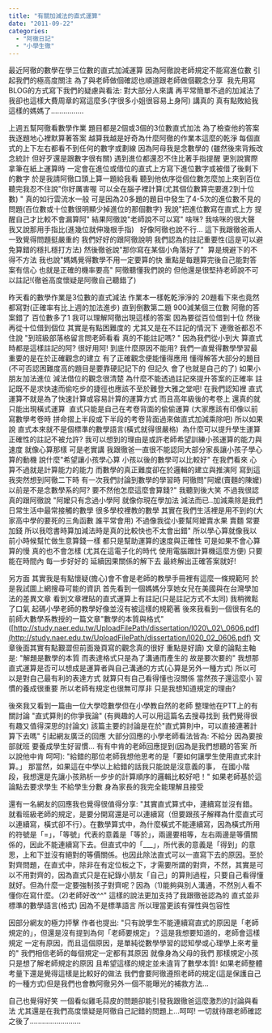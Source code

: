 ```yaml
---
title: "有關加減法的直式運算"
date: "2011-09-22"
categories: 
  - "阿徹日記"
  - "小學生徹"
---
```


最近阿徹的數學在學三位數的直式加減運算 因為阿徹說老師規定不能寫進位數 引起我們的極高度關注 為了與老師做個確認也順道跟老師做個觀念分享  我先用寫BLOG的方式寫下我們的疑慮與看法: 對大部分人來講 再平常簡單不過的加減法了 我卻也這樣大費周章的寫這麼多(字很多小姐很容易上身阿) 講真的 真有點敗給我這樣的媽媽了................

上週五幫阿徹看數學作業 題目都是2個或3個的3位數直式加法 為了檢查他的答案 我逐題地心裡默算著答案 越算我越是好奇為什麼阿徹的作業本這麼的乾淨 每個直式的上下左右都看不到任何的數字或劃線 因為阿母我是念數學的 (雖然後來背叛改念統計 但好歹還是跟數字很有關) 遇到進位都還忍不住比著手指提醒 更別說實際拿筆在紙上運算時 一定會在進位或借位的直式上方寫下進位數字或被借了後剩下的數字 於是我請阿徹口頭上算一題給我看 聽到他依序從個位數怎麼加上來到百位 聽完我忍不住說"你好厲害喔 可以全在腦子裡計算(尤其個位數算完要進2到十位數) " 真的如行雲流水一般 可是因為20多題的題目中發生了4-5次的進位數不見的問題(百位數或十位數很明顯少掉進位的那個數字) 我說"把進位數寫在直式上方 提醒自己才比較不會漏算阿" 結果阿徹說"老師說不可以寫" 啥咪? 我啥咪的很大聲 我又說那用手指比(進幾位就伸幾根手指)   好像阿徹也說不行... 這下我跟徹爸兩人一致覺得問題挺嚴重的 我們好好的跟阿徹說明 我們認為的註記重要性(這是可以避免算錯的穩扎穩打方法) 然後徹爸說"那你寫在某個小角落好了"  算是規避下的不得不方法 我也說"媽媽覺得數學不用一定要算的快 重點是每題算完後自己能對答案有信心 也就是正確的機率要高" 阿徹聽懂我們說的 但他還是很堅持老師說不可以註記!(徹爸高度懷疑是阿徹自己聽錯了)

昨天看的數學作業是3位數的直式減法 作業本一樣乾乾淨淨的 20題看下來也竟然都寫對(正確率有比上週的加法進步) 直到倒數第二題 900減某個三位數 阿徹的答案錯了 百位數多了1 我可以理解阿徹出現這樣的答案 因為要從百位借到十位 然後再從十位借到個位 其實是有點困難度的 尤其又是在不註記的情況下 連徹爸都忍不住說 "到班級部落格留言問老師看看 真的不能註記嗎? " 因為我們從小到大 算直式時都是這樣註記的阿? 很好用阿! 到底什麼原因不能用? 我們一直覺得數學學習最重要的是在於正確觀念的建立 有了正確觀念便能懂得應用 懂得解答大部分的題目 (不可否認困難度高的題目是要靠硬記記下的 但記久 會了也就是自己的了) 如果小朋友加法進位 減法借位的觀念很清楚 為什麼不能透過註記來提升答案的正確率 註記既不是求快速而偷吃步的捷徑也應該不至於難登大雅之堂吧! 在我們認知裡 直式運算不就是為了快速計算或容易計算的運算方式 而且高年級後的考卷上 還真的就只能出現橫式運算  直式只能是自己在考卷背面的偷偷運算 (大家應該有印像以前寫數學考卷時 拼命摺上半段或下半段的考卷背面過來做直式加減乘除吧) 所以如果說 直式本來就不是個標準的數學語言(橫式就得很嚴格)  為什麼可以提升學生運算正確性的註記不被允許? 我可以想到的理由是或許老師希望訓練小孩運算的能力與速度 就像心算那樣 可是老實講 我跟徹爸一直很不能認同大部分家長讓小孩子學心算的動機 說什麼"希望讓小孩學心算 小孩以後的數學可以比較好" 在我們看來 心算不過就是計算能力的能力 而數學的真正難度卻在於邏輯的建立與推演阿 寫到這我突然想到阿徹二下時 有一次我們討論到數學的學習時 阿徹問"阿嬤(賣麵的陳嬤)以前是不是念數學系的阿? 要不然他怎麼這麼會算錢?" 我聽到後大笑 不過我很認真的跟阿徹說 "阿嬤只有念過小學阿 就像你現在學加法 減法而已..加減乘除是我們日常生活中最常接觸的數學 很多學校裡教的數學 其實在我們生活裡是用不到的(大家高中學的要死的三角函數 誰平常會用) 不過像我從小要幫阿嬤賣水果 賣麵 常要加錢 所以我唸書時算加減法時是真的比較快也不太會出錯" 所以學心算就像我以前小時候幫忙做生意算錢一樣 都只是幫助運算的速度與正確性 可是如果不會心算 算的慢 真的也不會怎樣 (尤其在這電子化的時代 使用電腦跟計算機這麼方便) 只要能在時間內 每一步好好的 延續因果關係的解下去 最終解出正確答案就好!

另方面 其實我是有點懷疑(擔心)會不會是老師的教學手冊裡有這麼一條規範阿 於是我試圖上網搜尋可能的資訊 首先看到一個媽媽分享她女兒在美國與在台灣學加法的差異文章 看到文章裡貼的直式運算上有註記(只是註記方式不太同) 我稍微鬆了口氣 起碼小學老師的教學好像並沒有被這樣的規範著 後來我看到一個很有名的前師大數學系教授的一篇文章"數學的本質與格式" ([http://study.naer.edu.tw/UploadFilePath/dissertation/l020\_02\_0606.pdf](http://study.naer.edu.tw/UploadFilePath/dissertation/l020_02_0606.pdf) 文章後面其實有點艱澀但前面幾頁寫的觀念真的很好 重點是好讀) 文章的論點主軸是: "解題是數學的本質 而表達格式只是為了溝通而產生的 故是要次要的" 我想那直式運算是否可以想成是運算者與自己溝通的方式(心算是另外一種方式) 所以可以是對自己最有利的表達方式 就算只有自己看得懂也沒關係 當然孩子還這麼小 習慣的養成很重要 所以老師有規定也很無可厚非 只是我想知道規定的理由?

後來我又看到一篇由一位大學唸數學但在小學教自然的老師 整理他在PTT上的有關討論 "直式算則的你爭我論" (有興趣的人可以用這篇名去搜尋找到 我們覺得很有趣又值得深思的討論文) 該篇主要的討論是在於"直式算則中，可以直接連著計算下去嗎" 引起網友廣泛的回應 大部分回應的小學老師看法皆為: 不給分 因為要按部就班 要養成學生好習慣... 有有中肯的老師回應提到(因為是我們想聽的答案 所以說他中肯 呵呵): "給錯的那位老師我想他思考的是「要如何讓學生使用直式來計算。」 那當然，如果這在中學以上給錯的話我只能說是沒意義的事， 在國小階段，我想還是先讓小孩熟析一步步的計算順序的邏輯比較好吧！" 如果老師基於這論點去要求學生 不給學生分數 身為家長的我完全能理解且接受

還有一名網友的回應我也覺得很值得分享: "其實直式算式中，連續寫並沒有錯。就看班級老師的規定，是要分開寫還是可以連續寫（但要跟孩子解釋為什麼直式可以連續寫，橫式卻不行）。在數學算式中，為什麼橫式不能連續寫，因為橫式所用的符號是「=」，「等號」代表的意義是「等於」，兩邊要相等，左右兩邊是等價關係的，因此不能連續寫下去。但直式中的「\_\_\_」，所代表的意義是「得到」的意思，上和下並沒有絕對的等價關係。也因此除法直式可以一直寫下去的原因。至於對齊問題，在直式中，除非在有定位板之下，才需要所謂的對齊，不然，其實是可以不用對齊的，因為直式只是在紀錄小朋友「自己」的算則過程，只要自己看得懂就好。但為什麼一定要強制孩子對齊呢？因為（1)能夠與別人溝通，不然別人看不懂你在寫什麼。（2)老師好改^^" 這樣的說法更加支持了我跟徹爸認為的 直式並非標準的數學語言(格式) 因為不是標準語言 所以理當更該有彈性與包容性

因部分網友的極力抨擊 作者也提出: "只有說學生不能連續寫直式的原因是「老師規定的」，但還是沒有提到為何「老師要規定」？這是我想要知道的，老師會這樣規定 一定有原因，而且這個原因，是單純從數學學習的認知學或心理學上來考量的" 我們相信老師的每個規定一定都有其原因 就像身為父母的我們 那樣規定小孩 只是想了解老師規定的原因 且希望這樣的規定並未違背了數學本質! 如果老師整體考量下還是覺得這樣是比較好的做法 我們會要阿徹遵照老師的規定(這是保護自己的一種方式)但是我們也會教阿徹另外一個不能曝光的補救方法...

自己也覺得好笑 一個看似雞毛蒜皮的問題卻能引發我跟徹爸這麼激烈的討論與看法 尤其還是在我們高度懷疑是阿徹自己記錯的問題上...呵呵! 一切就待跟老師確認之後了.........................
